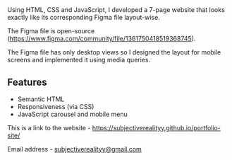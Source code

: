 ## 

Using HTML, CSS and JavaScript, I developed a 7-page website that looks exactly like its corresponding Figma file layout-wise.

The Figma file is open-source (https://www.figma.com/community/file/1361750418519368745).

The Figma file has only desktop views so I designed the layout for mobile screens and implemented it using media queries.

## Features

- Semantic HTML
- Responsiveness (via CSS)
- JavaScript carousel and mobile menu

This is a link to the website - https://subjectiverealityy.github.io/portfolio-site/

Email address - subjectiverealityy@gmail.com
